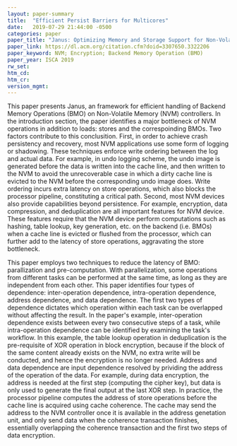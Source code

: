 ```yaml
---
layout: paper-summary
title:  "Efficient Persist Barriers for Multicores"
date:   2019-07-29 21:44:00 -0500
categories: paper
paper_title: "Janus: Optimizing Memory and Storage Support for Non-Volatile Memory Systems"
paper_link: https://dl.acm.org/citation.cfm?doid=3307650.3322206
paper_keyword: NVM; Encryption; Backend Memory Operation (BMO)
paper_year: ISCA 2019
rw_set: 
htm_cd: 
htm_cr: 
version_mgmt: 
---
```


This paper presents Janus, an framework for efficient handling of Backend Memory Operations (BMO) on Non-Volatile Memory 
(NVM) controllers. In the introduction section, the paper identifies a major bottleneck of NVM operations in addition to loads: 
stores and the correspoinding BMOs. Two factors contribute to this conclusition. First, in order to achieve crash 
persistency and recovery, most NVM applications use some form of logging or shadowing. These techniques enforce write ordering
between the log and actual data. For example, in undo logging scheme, the undo image is generated before the data
is written into the cache line, and then written to the NVM to avoid the unrecoverable case in which a dirty cache line
is evicted to the NVM before the corresponding undo image does. Write ordering incurs extra latency on store operations, 
which also blocks the processor pipeline, constituting a critical path. Second, most NVM devices also provide capabilities 
beyond persistence. For example, encryption, data compression, and deduplication are all important features for NVM
device. These features require that the NVM device perform computations such as hashing, table lookup, key generation, etc. 
on the backend (i.e. BMOs) when a cache line is evicted or flushed from the processor, which can further add to the latency 
of store operations, aggravating the store bottleneck.  

This paper employs two techniques to reduce the latency of BMO: parallization and pre-computation. With parallelization,
some operations from different tasks can be performed at the same time, as long as they are independent from each other.
This paper identifies four types of dependence: inter-operation dependence, intra-operation dependence, address dependence,
and data dependence. The first two types of dependence dictates which operation within each task can be overlapped without 
affecting the result. In the paper's example, inter-operation dependence exists between every two consecutive steps of 
a task, while intra-operation dependence can be identified by examining the task's workflow. In this example, the table 
lookup operation in deduplication is the pre-requisite of XOR operation in block encryption, because if the block of the 
same content already exists on the NVM, no extra write will be conducted, and hence the encryption is no longer needed. 
Address and data dependence are input dependence resolved by prividing the address of the operation of the data. For example,
during data encryption, the address is needed at the first step (computing the cipher key), but data is only used to 
generate the final output at the last XOR step. In practice, the processor pipeline computes the address of store operations
before the cache line is acquired using cache coherence. The cache may send the address to the NVM controller once it is 
available in the address genetation unit, and only send data when the coherence transaction finishes, essentially overlapping
the coherence transaction and the first two steps of data encryption. 
